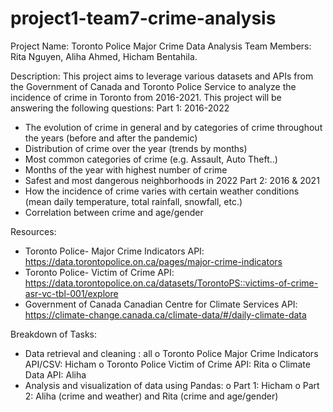 # project1-team7-crime-analysis

Project Name: Toronto Police Major Crime Data Analysis 
Team Members: Rita Nguyen, Aliha Ahmed, Hicham Bentahila. 

Description: This project aims to leverage various datasets and APIs from the Government of Canada and Toronto Police Service to analyze the incidence of crime in Toronto from 2016-2021. This project will be answering the following questions:
Part 1: 2016-2022
-	The evolution of crime in general and by categories of crime throughout the years (before and after the pandemic)
-	Distribution of crime over the year (trends by months)
-	Most common categories of crime (e.g. Assault, Auto Theft..)
-	Months of the year with highest number of crime
-	Safest and most dangerous neighborhoods in 2022
Part 2: 2016 & 2021
-	How the incidence of crime varies with certain weather conditions (mean daily temperature, total rainfall, snowfall, etc.)
-	Correlation between crime and age/gender

Resources:
-	Toronto Police- Major Crime Indicators API: https://data.torontopolice.on.ca/pages/major-crime-indicators
-	Toronto Police- Victim of Crime API: https://data.torontopolice.on.ca/datasets/TorontoPS::victims-of-crime-asr-vc-tbl-001/explore
-   Government of Canada Canadian Centre for Climate Services API: https://climate-change.canada.ca/climate-data/#/daily-climate-data 

Breakdown of Tasks:
-   Data retrieval and cleaning : all
o	    Toronto Police Major Crime Indicators API/CSV: Hicham
o	    Toronto Police Victim of Crime API: Rita
o	    Climate Data API: Aliha
-	Analysis and visualization of data using Pandas:
o	    Part 1: Hicham
o	    Part 2: Aliha (crime and weather) and Rita (crime and age/gender)

